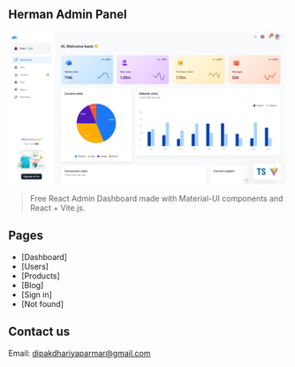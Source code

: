 ## Herman Admin Panel 


![preview](public/assets/images/minimal-free-preview.jpg)

> Free React Admin Dashboard made with Material-UI components and React + Vite.js.

## Pages

- [Dashboard]
- [Users]
- [Products]
- [Blog]
- [Sign in]
- [Not found]



## Contact us

Email: dipakdhariyaparmar@gmail.com

